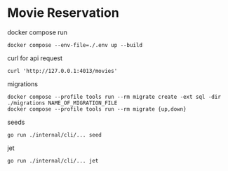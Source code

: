 # Movie Reservation

docker compose run

```shell
docker compose --env-file=./.env up --build
```

curl for api request

```shell
curl 'http://127.0.0.1:4013/movies'
```

migrations

```shell
docker compose --profile tools run --rm migrate create -ext sql -dir ./migrations NAME_OF_MIGRATION_FILE
docker compose --profile tools run --rm migrate {up,down}
```

seeds

```shell
go run ./internal/cli/... seed
```

jet

```shell
go run ./internal/cli/... jet
```
